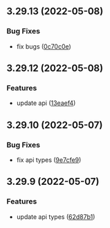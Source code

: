 ## 3.29.13 (2022-05-08)


### Bug Fixes

* fix bugs ([0c70c0e](https://github.com/purocean/yank-note-extension/commit/0c70c0e996c0b1572ff83ece6d458047e5151751))


## 3.29.12 (2022-05-08)

### Features

* update api ([13eaef4](https://github.com/purocean/yank-note-extension/commit/13eaef46ad9ef64dd818b0bf508938f166238c3d))


## 3.29.10 (2022-05-07)


### Bug Fixes

* fix api types ([9e7cfe9](https://github.com/purocean/yank-note-extension/commit/9e7cfe95f654ce2133d7ff9b9f2f1deccb1a0639))


## 3.29.9 (2022-05-07)


### Features

* update api types ([62d87b1](https://github.com/purocean/yank-note-extension/commit/62d87b15139151b4b8df66c048e5fc441d5cf4c7))
